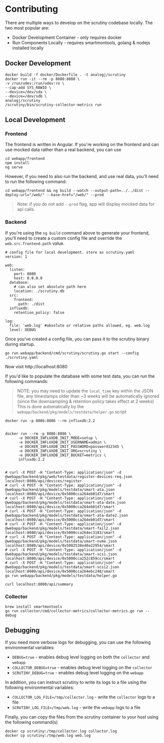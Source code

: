 # Contributing

There are multiple ways to develop on the scrutiny codebase locally. The two most popular are:
- Docker Development Container - only requires docker
- Run Components Locally - requires smartmontools, golang & nodejs installed locally

## Docker Development
```
docker build -f docker/Dockerfile . -t analogj/scrutiny
docker run -it --rm -p 8080:8080 \
-v /run/udev:/run/udev:ro \
--cap-add SYS_RAWIO \
--device=/dev/sda \
--device=/dev/sdb \
analogj/scrutiny
/scrutiny/bin/scrutiny-collector-metrics run
```


## Local Development

### Frontend
The frontend is written in Angular.
If you're working on the frontend and can use mocked data rather than a real backend, you can use
```
cd webapp/frontend
npm install
ng serve
```

However, if you need to also run the backend, and use real data, you'll need to run the following command:
```
cd webapp/frontend && ng build --watch --output-path=../../dist --deploy-url="/web/" --base-href="/web/" --prod
```

> Note: if you do not add `--prod` flag, app will display mocked data for api calls.

### Backend

If you're using the `ng build` command above to generate your frontend, you'll need to create a custom config file and
override the `web.src.frontend.path` value.

```
# config file for local development. store as scrutiny.yaml
version: 1

web:
  listen:
    port: 8080
    host: 0.0.0.0
  database:
    # can also set absolute path here
    location: ./scrutiny.db
  src:
    frontend:
      path: ./dist
  influxdb:
    retention_policy: false

log:
  file: 'web.log' #absolute or relative paths allowed, eg. web.log
  level: DEBUG

```

Once you've created a config file, you can pass it to the scrutiny binary during startup.

```
go run webapp/backend/cmd/scrutiny/scrutiny.go start --config ./scrutiny.yaml
```

Now visit http://localhost:8080


If you'd like to populate the database with some test data,  you can run the following commands:

> NOTE: you may need to update the `local_time` key within the JSON file, any timestamps older than ~3 weeks will be automatically ignored
> (since the downsampling & retention policy takes effect at 2 weeks)
> This is done automatically by the `webapp/backend/pkg/models/testdata/helper.go` script

```
docker run -p 8086:8086 --rm influxdb:2.2


docker run --rm -p 8086:8086 \
      -e DOCKER_INFLUXDB_INIT_MODE=setup \
      -e DOCKER_INFLUXDB_INIT_USERNAME=admin \
      -e DOCKER_INFLUXDB_INIT_PASSWORD=password12345 \
      -e DOCKER_INFLUXDB_INIT_ORG=scrutiny \
      -e DOCKER_INFLUXDB_INIT_BUCKET=metrics \
      influxdb:2.2


# curl -X POST -H "Content-Type: application/json" -d @webapp/backend/pkg/web/testdata/register-devices-req.json localhost:8080/api/devices/register
# curl -X POST -H "Content-Type: application/json" -d @webapp/backend/pkg/models/testdata/smart-ata.json localhost:8080/api/device/0x5000cca264eb01d7/smart
# curl -X POST -H "Content-Type: application/json" -d @webapp/backend/pkg/models/testdata/smart-ata-date.json localhost:8080/api/device/0x5000cca264eb01d7/smart
# curl -X POST -H "Content-Type: application/json" -d @webapp/backend/pkg/models/testdata/smart-ata-date2.json localhost:8080/api/device/0x5000cca264eb01d7/smart
# curl -X POST -H "Content-Type: application/json" -d @webapp/backend/pkg/models/testdata/smart-fail2.json localhost:8080/api/device/0x5000cca264ec3183/smart
# curl -X POST -H "Content-Type: application/json" -d @webapp/backend/pkg/models/testdata/smart-nvme.json localhost:8080/api/device/0x5002538e40a22954/smart
# curl -X POST -H "Content-Type: application/json" -d @webapp/backend/pkg/models/testdata/smart-scsi.json localhost:8080/api/device/0x5000cca252c859cc/smart
# curl -X POST -H "Content-Type: application/json" -d @webapp/backend/pkg/models/testdata/smart-scsi2.json localhost:8080/api/device/0x5000cca264ebc248/smart
go run webapp/backend/pkg/models/testdata/helper.go

curl localhost:8080/api/summary

```

### Collector
```
brew install smartmontools
go run collector/cmd/collector-metrics/collector-metrics.go run --debug
```


## Debugging

If you need more verbose logs for debugging, you can use the following environmental variables:

- `DEBUG=true` - enables debug level logging on both the `collector` and `webapp`
- `COLLECTOR_DEBUG=true` - enables debug level logging on the `collector`
- `SCRUTINY_DEBUG=true` - enables debug level logging on the `webapp`

In addition, you can instruct scrutiny to write its logs to a file using the following environmental variables:

- `COLLECTOR_LOG_FILE=/tmp/collector.log` - write the `collector` logs to a file
- `SCRUTINY_LOG_FILE=/tmp/web.log` - write the `webapp` logs to a file

Finally, you can copy the files from the scrutiny container to your host using the following command(s)

```
docker cp scrutiny:/tmp/collector.log collector.log
docker cp scrutiny:/tmp/web.log web.log
```
